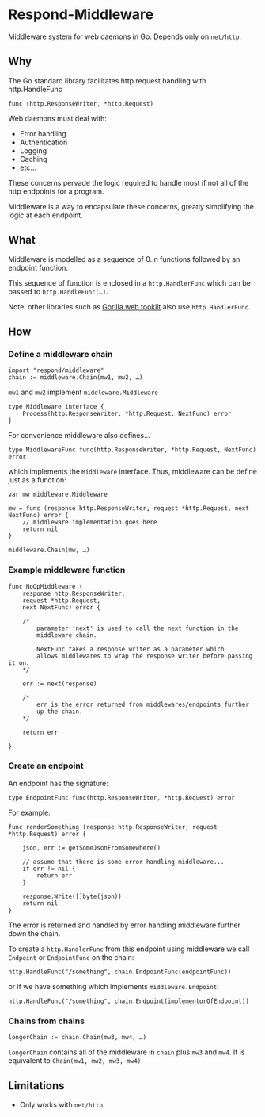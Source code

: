 # Respond-Middleware

Middleware system for web daemons in Go. Depends only on `net/http`.

## Why

The Go standard library facilitates http request handling with http.HandleFunc

```
func (http.ResponseWriter, *http.Request)
```

Web daemons must deal with:
 
* Error handling
* Authentication
* Logging
* Caching
* etc...

These concerns pervade the logic required to handle most if not all of the http endpoints for a program.

Middleware is a way to encapsulate these concerns, greatly simplifying the logic at each endpoint.


## What

Middleware is modelled as a sequence of 0..n functions followed by an endpoint function. 

This sequence of function is enclosed in a `http.HandlerFunc` which can be passed to `http.HandleFunc(…)`.

Note: other libraries such as [Gorilla web tooklit](http://www.gorillatoolkit.org/pkg/mux) also use `http.HandlerFunc`.


## How


### Define a middleware chain

```
import "respond/middleware"
chain := middleware.Chain(mw1, mw2, …)
```
`mw1` and `mw2` implement `middleware.Middleware`

```
type Middleware interface {
	Process(http.ResponseWriter, *http.Request, NextFunc) error
}
```
For convenience middleware also defines...
```
type MiddlewareFunc func(http.ResponseWriter, *http.Request, NextFunc) error
```
which implements the `Middleware` interface. Thus, middleware can be define just as a function:

```
var mw middleware.Middleware

mw = func (response http.ResponseWriter, request *http.Request, next NextFunc) error {
	// middleware implementation goes here
	return nil
}

middleware.Chain(mw, …)
```

### Example middleware function

```
func NoOpMiddleware (
	response http.ResponseWriter, 
	request *http.Request, 
	next NextFunc) error {
	
	/*
		parameter 'next' is used to call the next function in the 
		middleware chain.
		
		NextFunc takes a response writer as a parameter which 
		allows middlewares to wrap the response writer before passing it on.
	*/
	
	err := next(response)
	
	/*
		err is the error returned from middlewares/endpoints further 
		up the chain.
	*/
	
	return err
	
}
```

### Create an endpoint

An endpoint has the signature: 

```
type EndpointFunc func(http.ResponseWriter, *http.Request) error
```

For example:

```
func renderSomething (response http.ResponseWriter, request *http.Request) error {
	
	json, err := getSomeJsonFromSomewhere()
	
	// assume that there is some error handling middleware...
	if err != nil {
		return err
	}

	response.Write([]byte(json))
	return nil
}

```
The error is returned and handled by error handling middleware further down the chain.

To create a `http.HandlerFunc` from this endpoint using middleware we call `Endpoint` or `EndpointFunc` on the chain:

```
http.HandleFunc("/something", chain.EndpointFunc(endpointFunc))
```
or if we have something which implements `middleware.Endpoint`:

```
http.HandleFunc("/something", chain.Endpoint(implementorOfEndpoint))
```

### Chains from chains

```
longerChain := chain.Chain(mw3, mw4, …)
```

`longerChain` contains all of the middleware in `chain` plus `mw3` and `mw4`. It is equivalent to `Chain(mw1, mw2, mw3, mw4)`


## Limitations

* Only works with `net/http`


